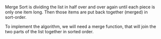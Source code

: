 Merge Sort is dividing the list in half over and over again until each piece is only one item long. Then those items are put back together (merged) in sort-order.

To implement the algorithm, we will need a merge function, that will join the two parts of the list together in sorted order. 